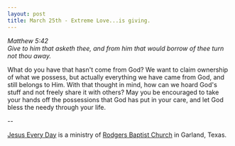 ```yaml
---
layout: post
title: March 25th - Extreme Love...is giving.
---
```


_Matthew 5:42  
Give to him that asketh thee, and from him that would borrow of thee
turn not thou away._

What do you have that hasn't come from God? We want to claim
ownership of what we possess, but actually everything we have came
from God, and still belongs to Him. With that thought in mind, how
can we hoard God's stuff and not freely share it with others? May you
be encouraged to take your hands off the possessions that God has put
in your care, and let God bless the needy through your life.

 --

<a href=http://jesuseveryday.net>Jesus Every Day</a> is a ministry of <a href=http://rodgersbaptist.net>Rodgers Baptist Church</a> in Garland, Texas.
